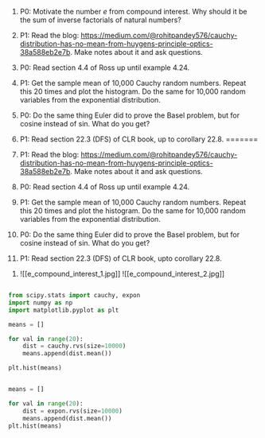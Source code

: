 

1) P0: Motivate the number $e$ from compound interest. Why should it be the sum of inverse factorials of natural numbers?

2) P1: Read the blog: https://medium.com/@rohitpandey576/cauchy-distribution-has-no-mean-from-huygens-principle-optics-38a588eb2e7b. Make notes about it and ask questions.
3) P0: Read section 4.4 of Ross up until example 4.24.
4) P1: Get the sample mean of 10,000 Cauchy random numbers. Repeat this 20 times and plot the histogram. Do the same for 10,000 random variables from the exponential distribution.
5) P0: Do the same thing Euler did to prove the Basel problem, but for cosine instead of sin. What do you get?
6) P1: Read section 22.3 (DFS) of CLR book, up to corollary 22.8.
=======
1) P1: Read the blog: https://medium.com/@rohitpandey576/cauchy-distribution-has-no-mean-from-huygens-principle-optics-38a588eb2e7b. Make notes about it and ask questions.
2) P0: Read section 4.4 of Ross up until example 4.24.
3) P1: Get the sample mean of 10,000 Cauchy random numbers. Repeat this 20 times and plot the histogram. Do the same for 10,000 random variables from the exponential distribution.
4) P0: Do the same thing Euler did to prove the Basel problem, but for cosine instead of sin. What do you get?
5) P1: Read section 22.3 (DFS) of CLR book, upto corollary 22.8.



1.   ![[e_compound_interest_1.jpg]]
 ![[e_compound_interest_2.jpg]]





~~~Python

from scipy.stats import cauchy, expon
import numpy as np
import matplotlib.pyplot as plt 

means = []

for val in range(20):
	dist = cauchy.rvs(size=10000)
	means.append(dist.mean())

plt.hist(means)


means = []

for val in range(20):
	dist = expon.rvs(size=10000)
	means.append(dist.mean())
plt.hist(means)

~~~

